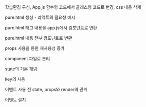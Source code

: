 학습환경 구성, App.js 함수형 코드에서 클래스형 코드로 변경, css 내용 삭제

pure.html 생성 - 리액트의 필요성 예시

pure.html 태그 내용을 app.js에서 컴포넌트로 변환 

pure.html 내용 전부 컴포넌트로 변환

props 사용을 통한 재사용성 증가

component 파일로 분리

state의 기본 개념

key의 사용

이벤트 사용 전 state, props와 render의 관계

이벤트 설치